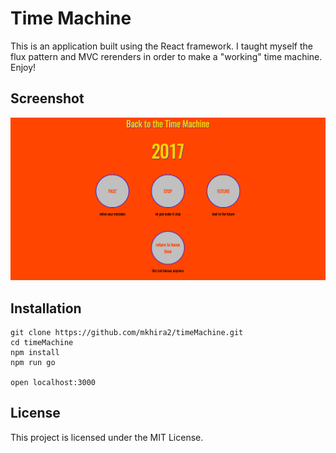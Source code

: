 # Time Machine

This is an application built using the React framework. I taught myself the flux
pattern and MVC rerenders in order to make a "working" time machine. Enjoy!


## Screenshot
![Time Machine](/dist/assets/images/timemachine.png)

## Installation

```
git clone https://github.com/mkhira2/timeMachine.git
cd timeMachine
npm install
npm run go

open localhost:3000
```

## License

This project is licensed under the MIT License.
